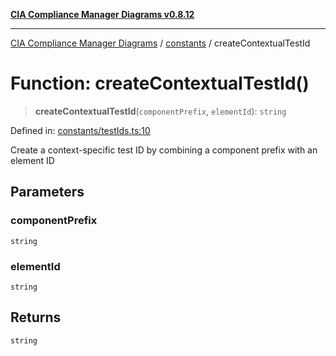 [**CIA Compliance Manager Diagrams v0.8.12**](../../README.md)

***

[CIA Compliance Manager Diagrams](../../modules.md) / [constants](../README.md) / createContextualTestId

# Function: createContextualTestId()

> **createContextualTestId**(`componentPrefix`, `elementId`): `string`

Defined in: [constants/testIds.ts:10](https://github.com/Hack23/cia-compliance-manager/blob/e7811142a771ec75716a7ce3a0d60f18cb91cd06/src/constants/testIds.ts#L10)

Create a context-specific test ID by combining a component prefix with an element ID

## Parameters

### componentPrefix

`string`

### elementId

`string`

## Returns

`string`
